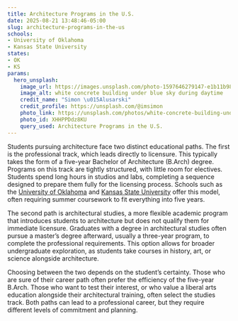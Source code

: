 ```yaml
---
title: Architecture Programs in the U.S.
date: 2025-08-21 13:48:46-05:00
slug: architecture-programs-in-the-us
schools:
- University of Oklahoma
- Kansas State University
states:
- OK
- KS
params:
  hero_unsplash:
    image_url: https://images.unsplash.com/photo-1597646279147-e1b11b985a52?crop=entropy&cs=tinysrgb&fit=max&fm=jpg&ixid=M3w3OTUzNDN8MHwxfHJhbmRvbXx8fHx8fHx8fDE3NTU4ODEzMjJ8&ixlib=rb-4.1.0&q=80&w=1080
    image_alt: white concrete building under blue sky during daytime
    credit_name: "Simon \u015Alusarski"
    credit_profile: https://unsplash.com/@imsimon
    photo_link: https://unsplash.com/photos/white-concrete-building-under-blue-sky-during-daytime-XHHPPDdz8KU
    photo_id: XHHPPDdz8KU
    query_used: Architecture Programs in the U.S.
---
```



Students pursuing architecture face two distinct educational paths. The first is the professional track, which leads directly to licensure. This typically takes the form of a five-year Bachelor of Architecture (B.Arch) degree. Programs on this track are tightly structured, with little room for electives. Students spend long hours in studios and labs, completing a sequence designed to prepare them fully for the licensing process. Schools such as the [University of Oklahoma](https://www.ou.edu/) and [Kansas State University](https://www.k-state.edu/) offer this model, often requiring summer coursework to fit everything into five years.

The second path is architectural studies, a more flexible academic program that introduces students to architecture but does not qualify them for immediate licensure. Graduates with a degree in architectural studies often pursue a master’s degree afterward, usually a three-year program, to complete the professional requirements. This option allows for broader undergraduate exploration, as students take courses in history, art, or science alongside architecture.

Choosing between the two depends on the student’s certainty. Those who are sure of their career path often prefer the efficiency of the five-year B.Arch. Those who want to test their interest, or who value a liberal arts education alongside their architectural training, often select the studies track. Both paths can lead to a professional career, but they require different levels of commitment and planning.

